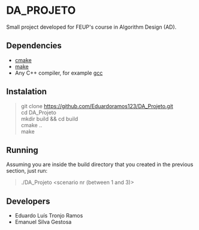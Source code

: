 # DA_PROJETO

Small project developed for FEUP's course in Algorithm Design (AD).

## Dependencies

* [cmake](https://cmake.org/)
* [make](https://www.gnu.org/software/make/)
* Any C++ compiler, for example [gcc](https://gcc.gnu.org/)

## Instalation

> git clone https://github.com/Eduardoramos123/DA_Projeto.git<br>
> cd DA_Projeto<br>
> mkdir build && cd build<br>
> cmake ..<br>
> make

## Running
Assuming you are inside the build directory that you created in the previous section, just run:
> ./DA_Projeto <scenario nr (between 1 and 3)>

## Developers
* Eduardo Luís Tronjo Ramos
* Emanuel Silva Gestosa
